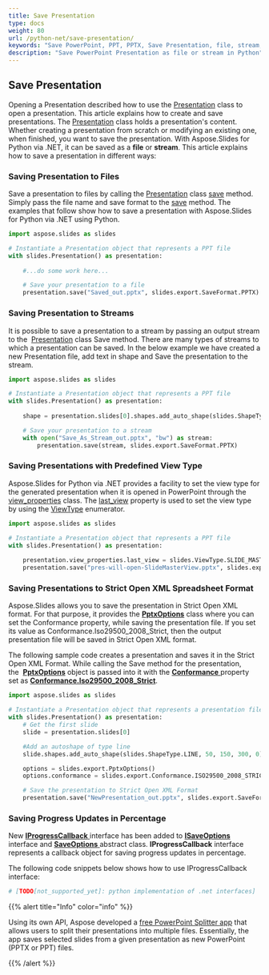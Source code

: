 ```yaml
---
title: Save Presentation
type: docs
weight: 80
url: /python-net/save-presentation/
keywords: "Save PowerPoint, PPT, PPTX, Save Presentation, file, stream, Python"
description: "Save PowerPoint Presentation as file or stream in Python"
---
```


## **Save Presentation**
Opening a Presentation described how to use the [Presentation](https://reference.aspose.com/slides/python-net/aspose.slides/presentation/) class to open a presentation. This article explains how to create and save presentations.
The [Presentation](https://reference.aspose.com/slides/python-net/aspose.slides/presentation/) class holds a presentation's content. Whether creating a presentation from scratch or modifying an existing one, when finished, you want to save the presentation. With Aspose.Slides for Python via .NET, it can be saved as a **file** or **stream**. This article explains how to save a presentation in different ways:

### **Saving Presentation to Files**
Save a presentation to files by calling the [Presentation](https://reference.aspose.com/slides/python-net/aspose.slides/presentation/) class [save](https://reference.aspose.com/slides/python-net/aspose.slides/presentation/) method. Simply pass the file name and save format to the [save](https://reference.aspose.com/slides/python-net/aspose.slides/presentation/) method. The examples that follow show how to save a presentation with Aspose.Slides for Python via .NET using Python.

```py
import aspose.slides as slides

# Instantiate a Presentation object that represents a PPT file
with slides.Presentation() as presentation:
    
    #...do some work here...

    # Save your presentation to a file
    presentation.save("Saved_out.pptx", slides.export.SaveFormat.PPTX)
```


### **Saving Presentation to Streams**
It is possible to save a presentation to a stream by passing an output stream to the  [Presentation](https://reference.aspose.com/slides/python-net/aspose.slides/presentation/) class Save method. There are many types of streams to which a presentation can be saved. In the below example we have created a new Presentation file, add text in shape and Save the presentation to the stream.

```py
import aspose.slides as slides

# Instantiate a Presentation object that represents a PPT file
with slides.Presentation() as presentation:
    
    shape = presentation.slides[0].shapes.add_auto_shape(slides.ShapeType.RECTANGLE, 200, 200, 200, 200)

    # Save your presentation to a stream
    with open("Save_As_Stream_out.pptx", "bw") as stream:
        presentation.save(stream, slides.export.SaveFormat.PPTX)
```


### **Saving Presentations with Predefined View Type**
Aspose.Slides for Python via .NET provides a facility to set the view type for the generated presentation when it is opened in PowerPoint through the [view_properties](https://reference.aspose.com/slides/python-net/aspose.slides/viewproperties/) class. The [last_view](https://reference.aspose.com/slides/python-net/aspose.slides/viewproperties/) property is used to set the view type by using the [ViewType](https://reference.aspose.com/slides/python-net/aspose.slides/viewtype/) enumerator.

```py
import aspose.slides as slides

# Instantiate a Presentation object that represents a PPT file
with slides.Presentation() as presentation:
    
    presentation.view_properties.last_view = slides.ViewType.SLIDE_MASTER_VIEW
    presentation.save("pres-will-open-SlideMasterView.pptx", slides.export.SaveFormat.PPTX)

```

### **Saving Presentations to Strict Open XML Spreadsheet Format**
Aspose.Slides allows you to save the presentation in Strict Open XML format. For that purpose, it provides the [**PptxOptions**](https://reference.aspose.com/slides/python-net/aspose.slides.export/pptxoptions/) class where you can set the Conformance property, while saving the presentation file. If you set its value as Conformance.Iso29500_2008_Strict, then the output presentation file will be saved in Strict Open XML format.

The following sample code creates a presentation and saves it in the Strict Open XML Format. While calling the Save method for the presentation, the  **[PptxOptions](https://reference.aspose.com/slides/python-net/aspose.slides.export/pptxoptions/)** object is passed into it with the [**Conformance** ](https://reference.aspose.com/slides/python-net/aspose.slides.export/pptxoptions/)property set as [**Conformance.Iso29500_2008_Strict**](https://reference.aspose.com/slides/python-net/aspose.slides.export/conformance/).



```py
import aspose.slides as slides

# Instantiate a Presentation object that represents a presentation file
with slides.Presentation() as presentation:
    # Get the first slide
    slide = presentation.slides[0]

    #Add an autoshape of type line
    slide.shapes.add_auto_shape(slides.ShapeType.LINE, 50, 150, 300, 0)

    options = slides.export.PptxOptions()
    options.conformance = slides.export.Conformance.ISO29500_2008_STRICT

    # Save the presentation to Strict Open XML Format
    presentation.save("NewPresentation_out.pptx", slides.export.SaveFormat.PPTX, options)

```


### **Saving Progress Updates in Percentage**
New [**IProgressCallback** ](https://reference.aspose.com/slides/python-net/aspose.slides/iprogresscallback/)interface has been added to [**ISaveOptions** ](https://reference.aspose.com/slides/python-net/aspose.slides.export/isaveoptions/)interface and [**SaveOptions** ](https://reference.aspose.com/slides/python-net/aspose.slides.export/saveoptions/)abstract class. **IProgressCallback** interface represents a callback object for saving progress updates in percentage.

The following code snippets below shows how to use IProgressCallback interface:

```py
# [TODO[not_supported_yet]: python implementation of .net interfaces]
```

{{% alert title="Info" color="info" %}}

Using its own API, Aspose developed a [free PowerPoint Splitter app](https://products.aspose.app/slides/splitter) that allows users to split their presentations into multiple files. Essentially, the app saves selected slides from a given presentation as new PowerPoint (PPTX or PPT) files. 

{{% /alert %}}

